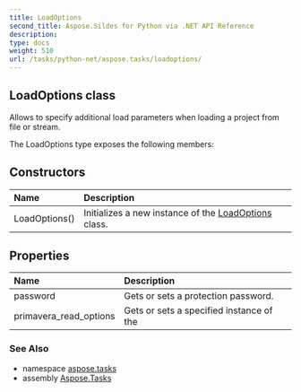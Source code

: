 ```yaml
---
title: LoadOptions
second_title: Aspose.Sildes for Python via .NET API Reference
description: 
type: docs
weight: 510
url: /tasks/python-net/aspose.tasks/loadoptions/
---
```


## LoadOptions class

Allows to specify additional load parameters when loading a project from file or stream.

The LoadOptions type exposes the following members:
## Constructors
| Name | Description |
| :- | :- |
|LoadOptions()|Initializes a new instance of the [LoadOptions](/tasks/python-net/aspose.tasks/loadoptions/) class.|
## Properties
| Name | Description |
| :- | :- |
|password|Gets or sets a protection password.|
|primavera_read_options|Gets or sets a specified instance of the|

### See Also

* namespace [aspose.tasks](/tasks/python-net/aspose.tasks/)
* assembly [Aspose.Tasks](/tasks/python-net/)

